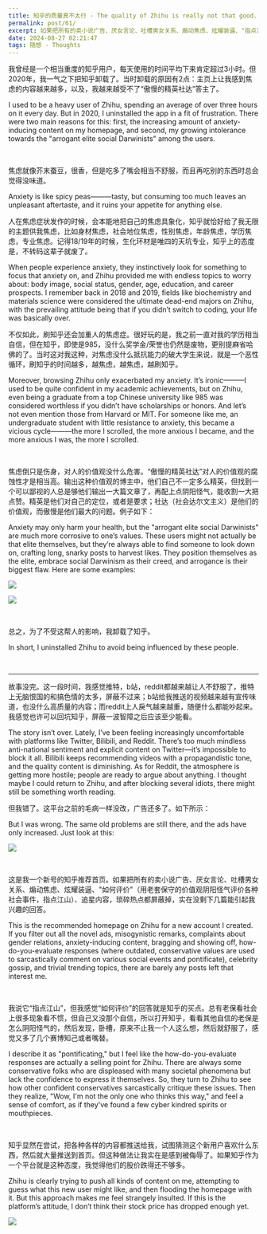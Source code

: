 ```yaml
---
title: 知乎的质量真不太行 - The quality of Zhihu is really not that good.
permalink: post/61/
excerpt: 如果把所有的卖小说广告、厌女言论、吐槽男女关系、煽动焦虑、炫耀装逼、"指点江山"（用老套保守的价值观阴阳怪气评价各种社会事件）、追星内容，琐碎热点都屏蔽掉，实在没剩下几篇能引起我兴趣的回答。<br> If I were to block all the ads for novels, misogynistic comments, rants about gender relations, anxiety-inducing posts, show-offs, self-righteousness (using outdated conservative values to cynically judge various social events), fan content, and trivial trending topics, there’d be barely any responses left that interest me.
date: 2024-08-27 02:21:47
tags: 随想 - Thoughts
---
```


我曾经是一个相当重度的知乎用户，每天使用的时间平均下来肯定超过3小时。但2020年，我一气之下把知乎卸载了。当时卸载的原因有2点：主页上让我感到焦虑的内容越来越多，以及，我越来越受不了“傲慢的精英社达”答主了。

I used to be a heavy user of Zhihu, spending an average of over three hours on it every day. But in 2020, I uninstalled the app in a fit of frustration. There were two main reasons for this: first, the increasing amount of anxiety-inducing content on my homepage, and second, my growing intolerance towards the "arrogant elite social Darwinists" among the users.

<br>

焦虑就像芥末蚕豆，很香，但是吃多了嘴会相当不舒服，而且再吃别的东西时总会觉得没味道。

Anxiety is like spicy peas———tasty, but consuming too much leaves an unpleasant aftertaste, and it ruins your appetite for anything else.

人在焦虑症状发作的时候，会本能地把自己的焦虑具象化，知乎就恰好给了我无限的主题供我焦虑，比如身材焦虑，社会地位焦虑，性别焦虑，年龄焦虑，学历焦虑，专业焦虑。记得18/19年的时候，生化环材是唯四的天坑专业，知乎上的态度是，不转码这辈子就废了。

When people experience anxiety, they instinctively look for something to focus that anxiety on, and Zhihu provided me with endless topics to worry about: body image, social status, gender, age, education, and career prospects. I remember back in 2018 and 2019, fields like biochemistry and materials science were considered the ultimate dead-end majors on Zhihu, with the prevailing attitude being that if you didn’t switch to coding, your life was basically over.

不仅如此，刷知乎还会加重人的焦虑症。很好玩的是，我之前一直对我的学历相当自信，但在知乎，即使是985，没什么奖学金/荣誉也仍然是废物，更别提麻省哈佛的了。当时这对我这种，对焦虑没什么抵抗能力的破大学生来说，就是一个恶性循环，刷知乎的时间越多，越焦虑，越焦虑，越刷知乎。

Moreover, browsing Zhihu only exacerbated my anxiety. It’s ironic———I used to be quite confident in my academic achievements, but on Zhihu, even being a graduate from a top Chinese university like 985 was considered worthless if you didn’t have scholarships or honors. And let’s not even mention those from Harvard or MIT. For someone like me, an undergraduate student with little resistance to anxiety, this became a vicious cycle———the more I scrolled, the more anxious I became, and the more anxious I was, the more I scrolled.

<br>

焦虑倒只是伤身，对人的价值观没什么危害。“傲慢的精英社达”对人的价值观的腐蚀性才是相当高。输出这种价值观的博主中，他们自己不一定多么精英，但找到一个可以鄙视的人总是够他们输出一大篇文章了，再配上点阴阳怪气，能收割一大把点赞。精英是他们对自己的定位，或者是要求；社达（社会达尔文主义）是他们的价值观，而傲慢是他们最大的问题。例子如下：

Anxiety may only harm your health, but the "arrogant elite social Darwinists" are much more corrosive to one’s values. These users might not actually be that elite themselves, but they’re always able to find someone to look down on, crafting long, snarky posts to harvest likes. They position themselves as the elite, embrace social Darwinism as their creed, and arrogance is their biggest flaw. Here are some examples:

![](1.png)

![](3.png)

<br>

总之，为了不受这帮人的影响，我卸载了知乎。

In short, I uninstalled Zhihu to avoid being influenced by these people.

<br>

---

故事没完。这一段时间，我感觉推特，b站，reddit都越来越让人不舒服了，推特上无脑恨国的和搞色情的太多，屏蔽不过来；b站给我推送的视频越来越有宣传味道，也没什么高质量的内容；而reddit上人戾气越来越重，随便什么都能吵起来。我感觉也许可以回坑知乎，屏蔽一波智障之后应该至少能看。

The story isn’t over. Lately, I’ve been feeling increasingly uncomfortable with platforms like Twitter, Bilibili, and Reddit. There’s too much mindless anti-national sentiment and explicit content on Twitter—it’s impossible to block it all. Bilibili keeps recommending videos with a propagandistic tone, and the quality content is diminishing. As for Reddit, the atmosphere is getting more hostile; people are ready to argue about anything. I thought maybe I could return to Zhihu, and after blocking several idiots, there might still be something worth reading.

但我错了。这平台之前的毛病一样没改，广告还多了。如下所示：

But I was wrong. The same old problems are still there, and the ads have only increased. Just look at this:

![](2.png)

<br>

这是我一个新号的知乎推荐首页。如果把所有的卖小说广告、厌女言论、吐槽男女关系、煽动焦虑、炫耀装逼、"如何评价"（用老套保守的价值观阴阳怪气评价各种社会事件，指点江山）、追星内容，琐碎热点都屏蔽掉，实在没剩下几篇能引起我兴趣的回答。

This is the recommended homepage on Zhihu for a new account I created. If you filter out all the novel ads, misogynistic remarks, complaints about gender relations, anxiety-inducing content, bragging and showing off, how-do-you-evaluate responses (where outdated, conservative values are used to sarcastically comment on various social events and pontificate), celebrity gossip, and trivial trending topics, there are barely any posts left that interest me.

<br>

我说它“指点江山”，但我感觉“如何评价”的回答就是知乎的买点。总有老保看社会上很多现象看不惯，但自己又没那个自信，所以打开知乎，看看其他自信的老保是怎么阴阳怪气的，然后发现，卧槽，原来不止我一个人这么想，然后就舒服了，感觉又多了几个赛博知己或者嘴替。

I describe it as "pontificating," but I feel like the how-do-you-evaluate responses are actually a selling point for Zhihu. There are always some conservative folks who are displeased with many societal phenomena but lack the confidence to express it themselves. So, they turn to Zhihu to see how other confident conservatives sarcastically critique these issues. Then they realize, "Wow, I'm not the only one who thinks this way," and feel a sense of comfort, as if they've found a few cyber kindred spirits or mouthpieces.

<br>

知乎显然在尝试，把各种各样的内容都推送给我，试图猜测这个新用户喜欢什么东西，然后就大量推送到首页。但这种做法让我实在是感到被侮辱了。如果知乎作为一个平台就是这种态度，我觉得他们的股价跌得还不够多。

Zhihu is clearly trying to push all kinds of content on me, attempting to guess what this new user might like, and then flooding the homepage with it. But this approach makes me feel strangely insulted. If this is the platform’s attitude, I don’t think their stock price has dropped enough yet.

![](4.png)